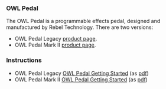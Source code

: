 ### OWL Pedal

The OWL Pedal is a programmable effects pedal, designed and manufactured by Rebel Technology. There are two versions:
 * OWL Pedal Legacy [product page](https://www.rebeltech.org/products/owl-pedal).
 * OWL Pedal Mark II [product page](https://www.rebeltech.org/products/owl-pedal-mkii).

### Instructions
 * OWL Pedal Legacy [OWL Pedal Getting Started](OWL_Pedal_Getting_Started.md) (as [pdf](OWL%20Pedal%20Getting%20Started%20v12.pdf))
 * OWL Pedal Mark II  [OWL Pedal Getting Started](OWL_Pedal_mkII_Getting_Started.md) (as [pdf](OWL%20Pedal%20Getting%20Started.pdf))
